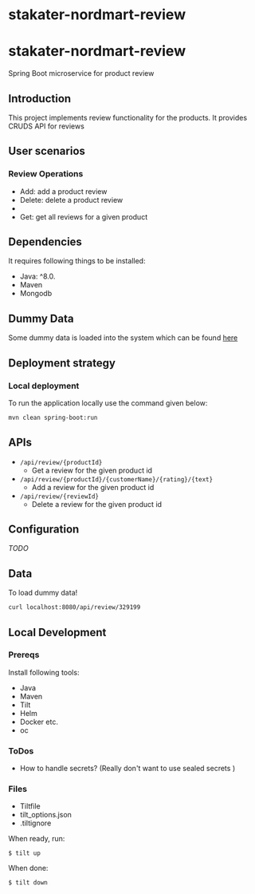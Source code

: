 # stakater-nordmart-review

# stakater-nordmart-review     

Spring Boot microservice for product review

## Introduction

This project implements review functionality for the products. It provides CRUDS API for reviews

## User scenarios

### Review Operations

- Add: add a product review
- Delete: delete a product review
- 
- Get: get all reviews for a given product


## Dependencies

It requires following things to be installed:

* Java: ^8.0.
* Maven
* Mongodb

## Dummy Data

Some dummy data is loaded into the system which can be found [here](https://github.com/stakater-lab/stakater-nordmart-review/blob/master/src/main/java/com/stakater/nordmart/service/ReviewServiceImpl.java#L30-L54)

## Deployment strategy

### Local deployment

To run the application locally use the command given below:

```bash
mvn clean spring-boot:run
```

## APIs

- `/api/review/{productId}`
  - Get a review for the given product id
- `/api/review/{productId}/{customerName}/{rating}/{text}`
  - Add a review for the given product id
- `/api/review/{reviewId}`
  - Delete a review for the given product id

## Configuration

_TODO_

## Data

To load dummy data!
```bash
curl localhost:8080/api/review/329199
```

## Local Development

### Prereqs

Install following tools:

- Java
- Maven
- Tilt
- Helm
- Docker etc.
- oc

### ToDos

- How to handle secrets? (Really don't want to use sealed secrets )

### Files

- Tiltfile
- tilt_options.json
- .tiltignore

When ready, run:

```
$ tilt up
```

When done:

```
$ tilt down
```